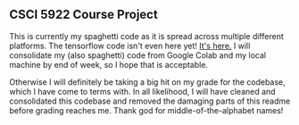 ## CSCI 5922 Course Project

This is currently my spaghetti code as it is spread across multiple different platforms. The tensorflow code isn't even here yet! [It's here.](https://colab.research.google.com/drive/1PbZjAoZU-macS30ytex-iMJ9kYBHlM6r) I will consolidate my (also spaghetti) code from Google Colab and my local machine by end of week, so I hope that is acceptable. 

Otherwise I will definitely be taking a big hit on my grade for the codebase, which I have come to terms with. In all likelihood, I will have cleaned and consolidated this codebase and removed the damaging parts of this readme before grading reaches me. Thank god for middle-of-the-alphabet names!
